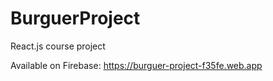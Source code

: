 # BurguerProject
React.js course project

Available on Firebase:
https://burguer-project-f35fe.web.app

